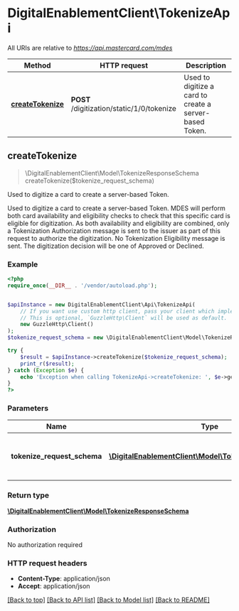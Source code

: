 # DigitalEnablementClient\TokenizeApi

All URIs are relative to *https://api.mastercard.com/mdes*

Method | HTTP request | Description
------------- | ------------- | -------------
[**createTokenize**](TokenizeApi.md#createTokenize) | **POST** /digitization/static/1/0/tokenize | Used to digitize a card to create a server-based Token.



## createTokenize

> \DigitalEnablementClient\Model\TokenizeResponseSchema createTokenize($tokenize_request_schema)

Used to digitize a card to create a server-based Token.

Used to digitize a card to create a server-based Token. MDES will perform both card availability and eligibility checks to check that this specific card is eligible for digitization. As both availability and eligibility are combined, only a Tokenization Authorization message is sent to the issuer as part of this request to authorize the digitization. No Tokenization Eligibility message is sent. The digitization decision will be one of Approved or Declined.

### Example

```php
<?php
require_once(__DIR__ . '/vendor/autoload.php');


$apiInstance = new DigitalEnablementClient\Api\TokenizeApi(
    // If you want use custom http client, pass your client which implements `GuzzleHttp\ClientInterface`.
    // This is optional, `GuzzleHttp\Client` will be used as default.
    new GuzzleHttp\Client()
);
$tokenize_request_schema = new \DigitalEnablementClient\Model\TokenizeRequestSchema(); // \DigitalEnablementClient\Model\TokenizeRequestSchema | A Tokenize request is used to digitize a PAN.

try {
    $result = $apiInstance->createTokenize($tokenize_request_schema);
    print_r($result);
} catch (Exception $e) {
    echo 'Exception when calling TokenizeApi->createTokenize: ', $e->getMessage(), PHP_EOL;
}
?>
```

### Parameters


Name | Type | Description  | Notes
------------- | ------------- | ------------- | -------------
 **tokenize_request_schema** | [**\DigitalEnablementClient\Model\TokenizeRequestSchema**](../Model/TokenizeRequestSchema.md)| A Tokenize request is used to digitize a PAN. | [optional]

### Return type

[**\DigitalEnablementClient\Model\TokenizeResponseSchema**](../Model/TokenizeResponseSchema.md)

### Authorization

No authorization required

### HTTP request headers

- **Content-Type**: application/json
- **Accept**: application/json

[[Back to top]](#) [[Back to API list]](../../README.md#documentation-for-api-endpoints)
[[Back to Model list]](../../README.md#documentation-for-models)
[[Back to README]](../../README.md)


